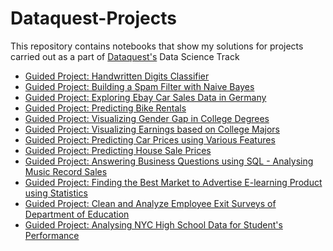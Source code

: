 # Dataquest-Projects
This repository contains notebooks that show my solutions for projects carried out as a part of [Dataquest's](https://www.dataquest.io/) Data Science Track
- [Guided Project: Handwritten Digits Classifier](https://github.com/additivegenerative/Dataquest-Projects/blob/master/Guided%20Project_%20Building%20A%20Handwritten%20Digits%20Classifier/Basics.ipynb)
- [Guided Project: Building a Spam Filter with Naive Bayes](https://github.com/additivegenerative/Dataquest-Projects/blob/master/Guided%20Project_%20Building%20a%20Spam%20Filter%20with%20Naive%20Bayes/Basics.ipynb)
- [Guided Project: Exploring Ebay Car Sales Data in Germany](https://github.com/additivegenerative/Dataquest-Projects/blob/master/Guided%20Project_%20Exploring%20Ebay%20Car%20Sales%20Data/Basics.ipynb)
- [Guided Project: Predicting Bike Rentals](https://github.com/additivegenerative/Dataquest-Projects/blob/master/Guided%20Project_%20Predicting%20Bike%20Rentals/Basics.ipynb)
- [Guided Project: Visualizing Gender Gap in College Degrees](https://github.com/additivegenerative/Dataquest-Projects/blob/master/Guided%20Project_%20Visualizing%20The%20Gender%20Gap%20In%20College%20Degrees/Basics.ipynb)
- [Guided Project: Visualizing Earnings based on College Majors](https://github.com/additivegenerative/Dataquest-Projects/blob/master/Guided%20Project_%20Visualizing%20Earnings%20Based%20On%20College%20Majors/Basics.ipynb)
- [Guided Project: Predicting Car Prices using Various Features](https://github.com/additivegenerative/Dataquest-Projects/blob/master/Guided%20Project_%20Predicting%20Car%20Prices/Basics.ipynb)
- [Guided Project: Predicting House Sale Prices](https://github.com/additivegenerative/Dataquest-Projects/blob/master/Guided%20Project_%20Predicting%20House%20Sale%20Prices/Basics.ipynb)
- [Guided Project: Answering Business Questions using SQL - Analysing Music Record Sales](https://github.com/additivegenerative/Dataquest-Projects/blob/master/Guided%20Project_%20Answering%20Business%20Questions%20using%20SQL/Basics.ipynb)
- [Guided Project: Finding the Best Market to Advertise E-learning Product using Statistics](https://github.com/additivegenerative/Dataquest-Projects/blob/master/Guided%20Project_%20Finding%20the%20Best%20Markets%20to%20Advertise%20In/Basics.ipynb)
- [Guided Project: Clean and Analyze Employee Exit Surveys of Department of Education](https://github.com/additivegenerative/Dataquest-Projects/blob/master/Guided%20Project_%20Clean%20And%20Analyze%20Employee%20Exit%20Surveys%20(1)/Basics.ipynb)
- [Guided Project: Analysing NYC High School Data for Student's Performance](https://github.com/additivegenerative/Dataquest-Projects/blob/master/Guided%20Project_%20Analyzing%20NYC%20High%20School%20Data/Schools.ipynb)
